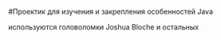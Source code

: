 #Проектик для изучения и закрепления особенностей Java

используются головоломки Joshua Bloche и остальных